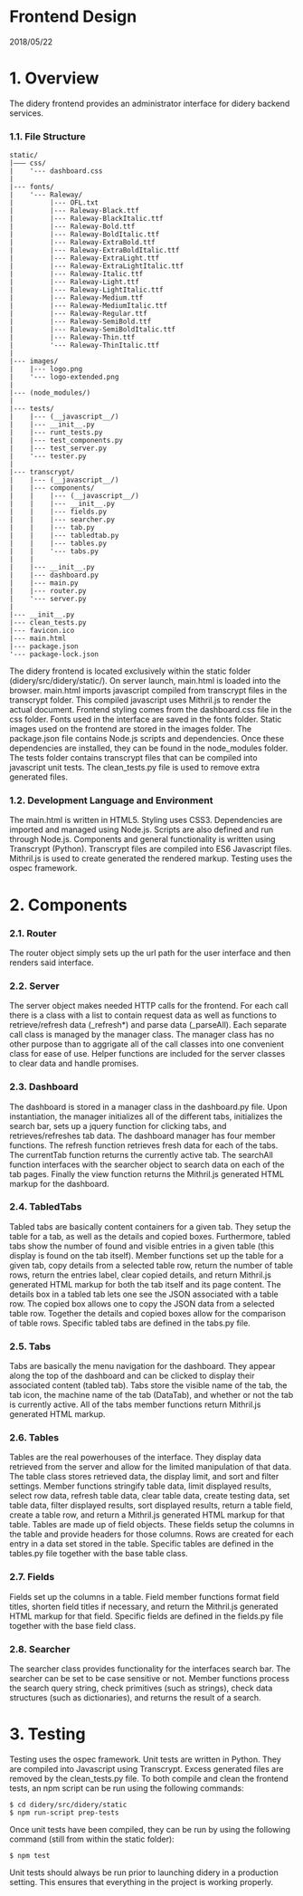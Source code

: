 # Frontend Design

2018/05/22

# 1. Overview
The  didery frontend provides an administrator interface for didery backend services.

### 1.1. File Structure
```
static/
|––– css/
|    '--- dashboard.css
|
|--- fonts/
|    '--- Raleway/
|         |--- OFL.txt
|         |--- Raleway-Black.ttf
|         |--- Raleway-BlackItalic.ttf
|         |--- Raleway-Bold.ttf
|         |--- Raleway-BoldItalic.ttf
|         |--- Raleway-ExtraBold.ttf
|         |--- Raleway-ExtraBoldItalic.ttf
|         |--- Raleway-ExtraLight.ttf
|         |--- Raleway-ExtraLightItalic.ttf
|         |--- Raleway-Italic.ttf
|         |--- Raleway-Light.ttf
|         |--- Raleway-LightItalic.ttf
|         |--- Raleway-Medium.ttf
|         |--- Raleway-MediumItalic.ttf
|         |--- Raleway-Regular.ttf
|         |--- Raleway-SemiBold.ttf
|         |--- Raleway-SemiBoldItalic.ttf
|         |--- Raleway-Thin.ttf
|         '--- Raleway-ThinItalic.ttf
|
|--- images/
|    |--- logo.png
|    '--- logo-extended.png
|
|--- (node_modules/)
|
|--- tests/
|    |--- (__javascript__/)
|    |--- __init__.py
|    |--- runt_tests.py
|    |--- test_components.py
|    |--- test_server.py
|    '--- tester.py
|
|--- transcrypt/
|    |--- (__javascript__/)
|    |--- components/
|    |    |--- (__javascript__/)
|    |    |--- __init__.py
|    |    |--- fields.py
|    |    |--- searcher.py
|    |    |--- tab.py
|    |    |--- tabledtab.py
|    |    |--- tables.py
|    |    '--- tabs.py
|    |
|    |--- __init__.py
|    |--- dashboard.py
|    |--- main.py
|    |--- router.py
|    '--- server.py
|
|--- __init__.py
|--- clean_tests.py
|--- favicon.ico
|--- main.html
|--- package.json
'--- package-lock.json
```

The didery frontend is located exclusively within the static folder (didery/src/didery/static/). On server launch, 
main.html is loaded into the browser. main.html imports javascript compiled from transcrypt files in the transcrypt 
folder. This compiled javascript uses Mithril.js to render the actual document. Frontend styling comes from the 
dashboard.css file in the css folder. Fonts used in the interface are saved in the fonts folder. Static images used on
the frontend are stored in the images folder. The package.json file contains Node.js scripts and dependencies. Once 
these dependencies are installed, they can be found in the node_modules folder. The tests folder contains transcrypt 
files that can be compiled into javascript unit tests. The clean_tests.py file is used to remove extra generated files.

### 1.2. Development Language and Environment
The main.html is written in HTML5. Styling uses CSS3. Dependencies are imported and managed using Node.js. Scripts are
also defined and run through Node.js. Components and general functionality is written using Transcrypt (Python). 
Transcrypt files are compiled into ES6 Javascript files. Mithril.js is used to create generated the rendered markup. 
Testing uses the ospec framework.

# 2. Components

### 2.1. Router
The router object simply sets up the url path for the user interface and then renders said interface.

### 2.2. Server
The server object makes needed HTTP calls for the frontend. For each call there is a class with a list to contain 
request data as well as functions to retrieve/refresh data (_refresh*) and parse data (_parseAll). Each separate call 
class is managed by the manager class. The manager class has no other purpose than to aggrigate all of the call classes
into one convenient class for ease of use. Helper functions are included for the server classes to clear data and handle
promises. 

### 2.3. Dashboard
The dashboard is stored in a manager class in the dashboard.py file. Upon instantiation, the manager initializes all of
the different tabs, initializes the search bar, sets up a jquery function for clicking tabs, and retrieves/refreshes tab
data. The dashboard manager has four member functions. The refresh function retrieves fresh data for each of the tabs.
The currentTab function returns the currently active tab. The searchAll function interfaces with the searcher object to 
search data on each of the tab pages. Finally the view function returns the Mithril.js generated HTML markup for the 
dashboard.

### 2.4. TabledTabs
Tabled tabs are basically content containers for a given tab. They setup the table for a tab, as well as the details and
copied boxes. Furthermore, tabled tabs show the number of found and visible entries in a given table (this display is 
found on the tab itself). Member functions set up the table for a given tab, copy details from a selected table row, 
return the number of table rows, return the entries label, clear copied details, and return Mithril.js generated HTML
markup for both the tab itself and its page content. The details box in a tabled tab lets one see the JSON associated
with a table row. The copied box allows one to copy the JSON data from a selected table row. Together the details and
copied boxes allow for the comparison of table rows. Specific tabled tabs are defined in the tabs.py file.


### 2.5. Tabs
Tabs are basically the menu navigation for the dashboard. They appear along the top of the dashboard and can be clicked
to display their associated content (tabled tab). Tabs store the visible name of the tab, the tab icon, the machine name
of the tab (DataTab), and whether or not the tab is currently active. All of the tabs member functions return Mithril.js
generated HTML markup.

### 2.6. Tables
Tables are the real powerhouses of the interface. They display data retrieved from the server and allow for the limited
manipulation of that data. The table class stores retrieved data, the display limit, and sort and filter settings.
Member functions stringify table data, limit displayed results, select row data, refresh table data, clear table data, 
create testing data, set table data, filter displayed results, sort displayed results, return a table field, create a
table row, and return a Mithril.js generated HTML markup for that table. Tables are made up of field objects. These 
fields setup the columns in the table and provide headers for those columns. Rows are created for each entry in a data
set stored in the table. Specific tables are defined in the tables.py file together with the base table class.

### 2.7. Fields
Fields set up the columns in a table. Field member functions format field titles, shorten field titles if necessary, and
return the Mithril.js generated HTML markup for that field. Specific fields are defined in the fields.py file together 
with the base field class.

### 2.8. Searcher
The searcher class provides functionality for the interfaces search bar. The searcher can be set to be case sensitive or
not. Member functions process the search query string, check primitives (such as strings), check data structures (such 
as dictionaries), and returns the result of a search.

# 3. Testing
Testing uses the ospec framework. Unit tests are written in Python. They are compiled into Javascript using Transcrypt.
Excess generated files are removed by the clean_tests.py file. To both compile and clean the frontend tests, an npm 
script can be run using the following commands:
```
$ cd didery/src/didery/static
$ npm run-script prep-tests
```
Once unit tests have been compiled, they can be run by using the following command (still from within the static 
folder):
```
$ npm test
```
Unit tests should always be run prior to launching didery in a production setting. This ensures that everything in the 
project is working properly.

